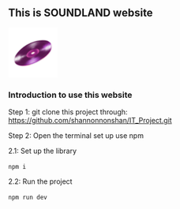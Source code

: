 ## This is SOUNDLAND website 
<img src="/soundland_official/static/imgs/logo.png" alt="logo" width="100" height="100">

### Introduction to use this website

Step 1: git clone this project through: https://github.com/shannonnonshan/IT_Project.git

Step 2: Open the terminal set up use npm

2.1: Set up the library

`npm i`

2.2: Run the project

`npm run dev`

